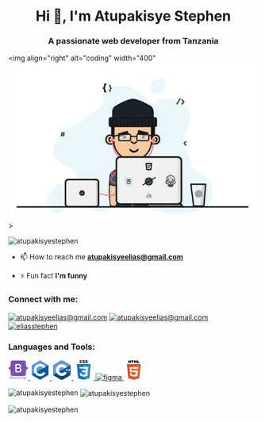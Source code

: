 <h1 align="center">Hi 👋, I'm Atupakisye Stephen</h1>
<h3 align="center">A passionate web developer from Tanzania</h3>

<img align="right" alt="coding" width="400" ![img](https://github.com/Atupakisyestephen/Atupakisyestephen/blob/main/img.gif)>

<p align="left"> <img src="https://komarev.com/ghpvc/?username=atupakisyestephen&label=Profile%20views&color=0e75b6&style=flat" alt="atupakisyestephen" /> </p>

- 📫 How to reach me **atupakisyeelias@gmail.com**

- ⚡ Fun fact **I'm funny**

<h3 align="left">Connect with me:</h3>
<p align="left">
<a href="https://linkedin.com/in/atupakisyeelias@gmail.com" target="blank"><img align="center" src="https://raw.githubusercontent.com/rahuldkjain/github-profile-readme-generator/master/src/images/icons/Social/linked-in-alt.svg" alt="atupakisyeelias@gmail.com" height="30" width="40" /></a>
<a href="https://stackoverflow.com/users/atupakisyeelias@gmail.com" target="blank"><img align="center" src="https://raw.githubusercontent.com/rahuldkjain/github-profile-readme-generator/master/src/images/icons/Social/stack-overflow.svg" alt="atupakisyeelias@gmail.com" height="30" width="40" /></a>
<a href="https://instagram.com/eliasstephen" target="blank"><img align="center" src="https://raw.githubusercontent.com/rahuldkjain/github-profile-readme-generator/master/src/images/icons/Social/instagram.svg" alt="eliasstephen" height="30" width="40" /></a>
</p>

<h3 align="left">Languages and Tools:</h3>
<p align="left"> <a href="https://getbootstrap.com" target="_blank" rel="noreferrer"> <img src="https://raw.githubusercontent.com/devicons/devicon/master/icons/bootstrap/bootstrap-plain-wordmark.svg" alt="bootstrap" width="40" height="40"/> </a> <a href="https://www.cprogramming.com/" target="_blank" rel="noreferrer"> <img src="https://raw.githubusercontent.com/devicons/devicon/master/icons/c/c-original.svg" alt="c" width="40" height="40"/> </a> <a href="https://www.w3schools.com/cpp/" target="_blank" rel="noreferrer"> <img src="https://raw.githubusercontent.com/devicons/devicon/master/icons/cplusplus/cplusplus-original.svg" alt="cplusplus" width="40" height="40"/> </a> <a href="https://www.w3schools.com/css/" target="_blank" rel="noreferrer"> <img src="https://raw.githubusercontent.com/devicons/devicon/master/icons/css3/css3-original-wordmark.svg" alt="css3" width="40" height="40"/> </a> <a href="https://www.figma.com/" target="_blank" rel="noreferrer"> <img src="https://www.vectorlogo.zone/logos/figma/figma-icon.svg" alt="figma" width="40" height="40"/> </a> <a href="https://www.w3.org/html/" target="_blank" rel="noreferrer"> <img src="https://raw.githubusercontent.com/devicons/devicon/master/icons/html5/html5-original-wordmark.svg" alt="html5" width="40" height="40"/> </a> </p>

<p><img align="left" src="https://github-readme-stats.vercel.app/api/top-langs?username=atupakisyestephen&show_icons=true&locale=en&layout=compact" alt="atupakisyestephen" /></p>

<p>&nbsp;<img align="center" src="https://github-readme-stats.vercel.app/api?username=atupakisyestephen&show_icons=true&locale=en" alt="atupakisyestephen" /></p>

<p><img align="center" src="https://github-readme-streak-stats.herokuapp.com/?user=atupakisyestephen&" alt="atupakisyestephen" /></p>
